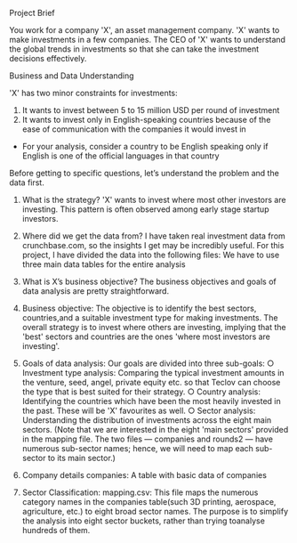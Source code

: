 Project Brief

You work for a company 'X', an asset management company. 'X' wants to make investments in a few companies. The CEO of 'X' wants to understand the global 
trends in investments so that she can take the investment decisions effectively.

Business and Data Understanding

'X' has two minor constraints for investments:
1. It wants to invest between 5 to 15 million USD per round of investment
2. It wants to invest only in English-speaking countries because of the ease of communication with the companies it would invest in
* For your analysis, consider a country to be English speaking only if English is one of the official languages in that country

Before getting to specific questions, let’s understand the problem and the data first.

1. What is the strategy?
'X' wants to invest where most other investors are investing. This pattern is
often observed among early stage startup investors.

2. Where did we get the data from?
I have taken real investment data from crunchbase.com, so the insights I get may be incredibly useful. For this project, I have divided the data into the following files:
We have to use three main data tables for the entire analysis

3. What is X’s business objective?
The business objectives and goals of data analysis are pretty straightforward.
  1. Business objective: The objective is to identify the best sectors, countries,and a suitable investment type for making investments. The overall strategy is
to invest where others are investing, implying that the 'best' sectors and countries are the ones 'where most investors are investing'.

  2. Goals of data analysis: Our goals are divided into three sub-goals:
○ Investment type analysis: Comparing the typical investment amounts in the venture, seed, angel, private equity etc. so that Teclov can choose the type that is best suited for their strategy.
○ Country analysis: Identifying the countries which have been the most heavily invested in the past. These will be 'X' favourites as well.
○ Sector analysis: Understanding the distribution of investments across the eight main sectors. (Note that we are interested in the eight 'main sectors' provided in the mapping file. The two files — companies and rounds2 — have numerous sub-sector names; hence, we will need to map each sub-sector to its main sector.)
  1. Company details
companies: A table with basic data of companies
  2. Sector Classification:
mapping.csv: This file maps the numerous category names in the companies table(such 3D printing, aerospace, agriculture, etc.) to eight broad sector names. The
purpose is to simplify the analysis into eight sector buckets, rather than trying toanalyse hundreds of them.
